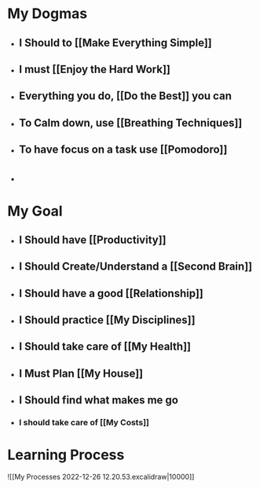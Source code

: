 
# My Dogmas
- ## I Should to [[Make Everything Simple]]
- ## I must [[Enjoy the Hard Work]]
- ## Everything you do, [[Do the Best]] you can
- ## To Calm down, use [[Breathing Techniques]]
- ## To have focus on a task use [[Pomodoro]]
- #


# My Goal

- ## I Should have [[Productivity]]
- ## I Should Create/Understand a [[Second Brain]]
- ## I Should have a good [[Relationship]]
- ## I Should practice [[My Disciplines]]
- ## I Should take care of [[My Health]]
- ## I Must Plan [[My House]]
- ## I Should find what makes me go
- ### I should take care of [[My Costs]]
# Learning Process

![[My Processes 2022-12-26 12.20.53.excalidraw|10000]]